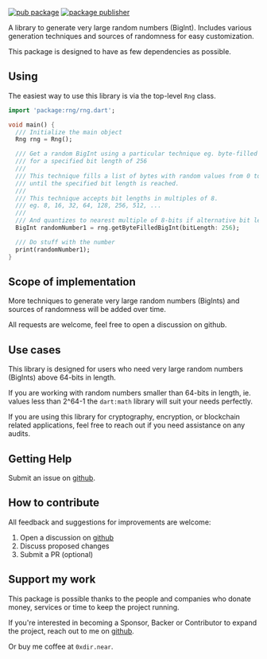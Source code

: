 [![pub package](https://img.shields.io/pub/v/rng.svg)](https://pub.dev/packages/rng)
[![package publisher](https://img.shields.io/pub/publisher/rng.svg)](https://pub.dev/packages/rng/publisher)

A library to generate very large random numbers (BigInt). Includes various generation techniques 
and sources of randomness for easy customization.

This package is designed to have as few dependencies as possible.

## Using

The easiest way to use this library is via the top-level ```Rng``` class.

```dart
import 'package:rng/rng.dart';

void main() {
  /// Initialize the main object
  Rng rng = Rng();

  /// Get a random BigInt using a particular technique eg. byte-filled
  /// for a specified bit length of 256
  /// 
  /// This technique fills a list of bytes with random values from 0 to 255
  /// until the specified bit length is reached.
  ///
  /// This technique accepts bit lengths in multiples of 8.
  /// eg. 8, 16, 32, 64, 128, 256, 512, ...
  ///
  /// And quantizes to nearest multiple of 8-bits if alternative bit lengths are provided.
  BigInt randomNumber1 = rng.getByteFilledBigInt(bitLength: 256);

  /// Do stuff with the number
  print(randomNumber1);
}
```

## Scope of implementation

More techniques to generate very large random numbers (BigInts) and sources of randomness 
will be added over time. 

All requests are welcome, feel free to open a discussion on github.

## Use cases

This library is designed for users who need very large random numbers (BigInts) above 
64-bits in length. 

If you are working with random numbers smaller than 64-bits in length, ie. values less than 2^64-1
the ```dart:math``` library will suit your needs perfectly. 

If you are using this library for cryptography, encryption, or blockchain related applications, 
feel free to reach out if you need assistance on any audits.

## Getting Help

Submit an issue on [github].

[github]: https://github.com/0xdir/rng_dart

## How to contribute

All feedback and suggestions for improvements are welcome:

1. Open a discussion on [github]
2. Discuss proposed changes
3. Submit a PR (optional)

[github]: https://github.com/0xdir/rng_dart

## Support my work

This package is possible thanks to the people and companies
who donate money, services or time to keep the project running.

If you're interested in becoming a Sponsor, Backer or Contributor
to expand the project, reach out to me on [github].

[github]: https://github.com/sponsors/0xdir

Or buy me coffee at `0xdir.near`.